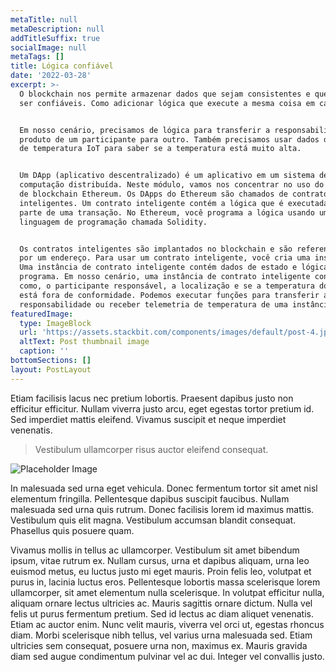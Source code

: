 ```yaml
---
metaTitle: null
metaDescription: null
addTitleSuffix: true
socialImage: null
metaTags: []
title: Lógica confiável
date: '2022-03-28'
excerpt: >-
  O blockchain nos permite armazenar dados que sejam consistentes e que possam
  ser confiáveis. Como adicionar lógica que execute a mesma coisa em cada nó?


  Em nosso cenário, precisamos de lógica para transferir a responsabilidade do
  produto de um participante para outro. Também precisamos usar dados do sensor
  de temperatura IoT para saber se a temperatura está muito alta.


  Um DApp (aplicativo descentralizado) é um aplicativo em um sistema de
  computação distribuída. Neste módulo, vamos nos concentrar no uso do protocolo
  de blockchain Ethereum. Os DApps do Ethereum são chamados de contratos
  inteligentes. Um contrato inteligente contém a lógica que é executada como
  parte de uma transação. No Ethereum, você programa a lógica usando uma
  linguagem de programação chamada Solidity.


  Os contratos inteligentes são implantados no blockchain e são referenciados
  por um endereço. Para usar um contrato inteligente, você cria uma instância.
  Uma instância de contrato inteligente contém dados de estado e lógica de
  programa. Em nosso cenário, uma instância de contrato inteligente contém dados
  como, o participante responsável, a localização e se a temperatura do produto
  está fora de conformidade. Podemos executar funções para transferir a
  responsabilidade ou receber telemetria de temperatura de uma instância.
featuredImage:
  type: ImageBlock
  url: 'https://assets.stackbit.com/components/images/default/post-4.jpeg'
  altText: Post thumbnail image
  caption: ''
bottomSections: []
layout: PostLayout
---
```

Etiam facilisis lacus nec pretium lobortis. Praesent dapibus justo non efficitur efficitur. Nullam viverra justo arcu, eget egestas tortor pretium id. Sed imperdiet mattis eleifend. Vivamus suscipit et neque imperdiet venenatis.

> Vestibulum ullamcorper risus auctor eleifend consequat.

![Placeholder Image](https://assets.stackbit.com/components/images/default/post-4.jpeg)

In malesuada sed urna eget vehicula. Donec fermentum tortor sit amet nisl elementum fringilla. Pellentesque dapibus suscipit faucibus. Nullam malesuada sed urna quis rutrum. Donec facilisis lorem id maximus mattis. Vestibulum quis elit magna. Vestibulum accumsan blandit consequat. Phasellus quis posuere quam.

Vivamus mollis in tellus ac ullamcorper. Vestibulum sit amet bibendum ipsum, vitae rutrum ex. Nullam cursus, urna et dapibus aliquam, urna leo euismod metus, eu luctus justo mi eget mauris. Proin felis leo, volutpat et purus in, lacinia luctus eros. Pellentesque lobortis massa scelerisque lorem ullamcorper, sit amet elementum nulla scelerisque. In volutpat efficitur nulla, aliquam ornare lectus ultricies ac. Mauris sagittis ornare dictum. Nulla vel felis ut purus fermentum pretium. Sed id lectus ac diam aliquet venenatis. Etiam ac auctor enim. Nunc velit mauris, viverra vel orci ut, egestas rhoncus diam. Morbi scelerisque nibh tellus, vel varius urna malesuada sed. Etiam ultricies sem consequat, posuere urna non, maximus ex. Mauris gravida diam sed augue condimentum pulvinar vel ac dui. Integer vel convallis justo.